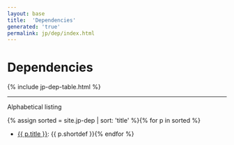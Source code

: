 ```yaml
---
layout: base
title:  'Dependencies'
generated: 'true'
permalink: jp/dep/index.html
---
```


# Dependencies

{% include jp-dep-table.html %}

----------

Alphabetical listing

{% assign sorted = site.jp-dep | sort: 'title' %}{% for p in sorted %}
* [{{ p.title }}](): {{ p.shortdef }}{% endfor %}
